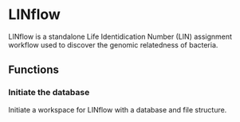 # LINflow
LINflow is a standalone Life Identidication Number (LIN) assignment 
workflow used to discover the genomic relatedness of bacteria.  

## Functions
### Initiate the database
Initiate a workspace for LINflow with a database and file structure.


